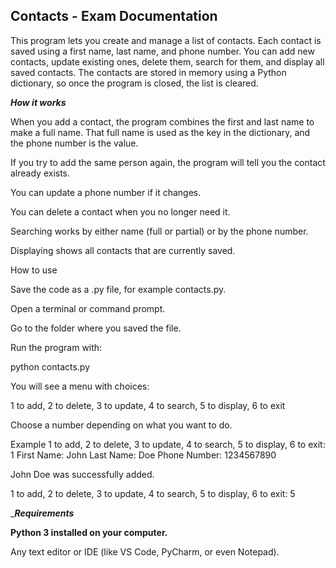 ## Contacts - Exam Documentation

This program lets you create and manage a list of contacts. Each contact is saved using a first name, last name, and phone number. You can add new contacts, update existing ones, delete them, search for them, and display all saved contacts. The contacts are stored in memory using a Python dictionary, so once the program is closed, the list is cleared.

___How it works___

When you add a contact, the program combines the first and last name to make a full name. That full name is used as the key in the dictionary, and the phone number is the value.

If you try to add the same person again, the program will tell you the contact already exists.

You can update a phone number if it changes.

You can delete a contact when you no longer need it.

Searching works by either name (full or partial) or by the phone number.

Displaying shows all contacts that are currently saved.

How to use

Save the code as a .py file, for example contacts.py.

Open a terminal or command prompt.

Go to the folder where you saved the file.

Run the program with:

python contacts.py


You will see a menu with choices:

1 to add, 2 to delete, 3 to update, 4 to search, 5 to display, 6 to exit


Choose a number depending on what you want to do.

Example
1 to add, 2 to delete, 3 to update, 4 to search, 5 to display, 6 to exit: 1
First Name: John
Last Name: Doe
Phone Number: 1234567890

John Doe was successfully added.

1 to add, 2 to delete, 3 to update, 4 to search, 5 to display, 6 to exit: 5

____Requirements___

__Python 3 installed on your computer.__

Any text editor or IDE (like VS Code, PyCharm, or even Notepad).
